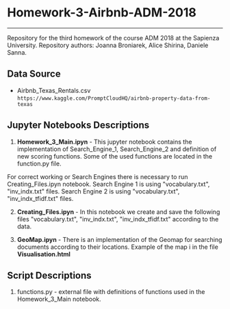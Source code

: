# Homework-3-Airbnb-ADM-2018
--------------------

Repository for the third homework of the course ADM 2018 at the Sapienza University.
Repository authors: Joanna Broniarek, Alice Shirina, Daniele Sanna.

## Data Source
* Airbnb_Texas_Rentals.csv
```https://www.kaggle.com/PromptCloudHQ/airbnb-property-data-from-texas```

## Jupyter Notebooks Descriptions
1. **Homework_3_Main.ipyn** - This jupyter notebook contains the implementation of Search_Engine_1,  Search_Engine_2 and definition of new scoring functions. Some of the used functions are located in the function.py file. 

  For correct working or Search Engines there is necessary to run Creating_Files.ipyn notebook. 
  Search Engine 1 is using "vocabulary.txt", "inv_indx.txt" files.
  Search Engine 2 is using "vocabulary.txt", "inv_indx_tfidf.txt" files.

2. **Creating_Files.ipyn** - In this notebook we create and save the following files "vocabulary.txt", "inv_indx.txt", "inv_indx_tfidf.txt" according to the data. 

3. **GeoMap.ipyn**  - There is an implementation of the Geomap for searching documents according to their locations. Example of the map i in the file **Visualisation.html**

## Script Descriptions
 1. functions.py - external file with definitions of functions used in the Homework_3_Main notebook.
